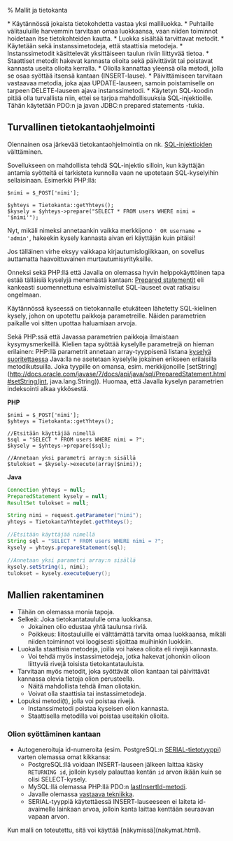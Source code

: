 % Mallit ja tietokanta
<!-- order: 3 -->
<!-- hidden! -->

<wip />

<summary>
* Käytännössä jokaista tietokohdetta vastaa yksi malliluokka.
    * Puhtaille välitauluille harvemmin tarvitaan omaa luokkaansa, vaan niiden toiminnot hoidetaan itse tietokohteiden kautta.
    * Luokka sisältää tarvittavat metodit.
    * Käytetään sekä instanssimetodeja, että staattisia metodeja.
        * Instanssimetodit käsittelevät yksittäiseen taulun riviin liittyvää tietoa.
        * Staattiset metodit hakevat kannasta olioita sekä päivittävät tai poistavat kannasta useita olioita kerralla.
        * Oliolla kannattaa yleensä olla metodi, jolla se osaa syöttää itsensä kantaan (INSERT-lause).
        * Päivittämiseen tarvitaan vastaavaa metodia, joka ajaa UPDATE-lauseen, samoin poistamiselle on tarpeen DELETE-lauseen ajava instanssimetodi.
* Käytetyn SQL-koodin pitää olla turvallista niin, ettei se tarjoa mahdollisuuksia SQL-injektioille. Tähän käytetään PDO:n ja javan JDBC:n prepared statements -tukia.

</summary>

## Turvallinen tietokantaohjelmointi

Olennainen osa järkevää tietokantaohjelmointia
on nk. [SQL-injektioiden](http://fi.wikipedia.org/wiki/SQL-injektio) välttäminen.

Sovellukseen on mahdollista tehdä SQL-injektio silloin, kun käyttäjän
antamia syötteitä ei tarkisteta kunnolla vaan ne upotetaan SQL-kyselyihin sellaisinaan.
Esimerkki PHP:llä:

~~~inlinephp
$nimi = $_POST['nimi'];

$yhteys = Tietokanta::getYhteys();
$kysely = $yhteys->prepare("SELECT * FROM users WHERE nimi = '$nimi'");
~~~

Nyt, mikäli nimeksi annetaankin vaikka merkkijono `' OR username = 'admin'`,
hakeekin kysely kannasta aivan eri käyttäjän kuin pitäisi!

Jos tälläinen virhe eksyy vaikkapa kirjautumislogiikkaan, on sovellus auttamatta haavoittuvainen murtautumisyrityksille.

Onneksi sekä PHP:llä että Javalla on olemassa hyvin helppokäyttöinen tapa
estää tälläisiä kyselyjä menemästä kantaan:
[Prepared statementit](http://en.wikipedia.org/wiki/Prepared_statement)
eli kankeasti suomennettuna esivalmistellut SQL-lauseet 
ovat ratkaisu ongelmaan.

Käytännössä kyseessä on tietokannalle etukäteen lähetetty 
SQL-kielinen kysely, johon on upotettu paikkoja parametreille.
Näiden parametrien paikalle voi sitten upottaa haluamiaan arvoja.

Sekä PHP:ssä että Javassa parametrien paikkoja ilmaistaan kysymysmerkeillä.
Kielien tapa syöttää kyselylle parametrejä on hieman erilainen:
PHP:llä parametrit annetaan array-tyyppisenä listana [kyselyä suoritettaessa](http://php.net/manual/en/pdostatement.execute.php)
Java:lla ne asetetaan kyselylle jokainen erikseen erilaisilla metodikutsuilla. Joka tyypille on omansa, esim. merkkijonoille
[setString](http://docs.oracle.com/javase/7/docs/api/java/sql/PreparedStatement.html#setString(int, java.lang.String)).
Huomaa, että Javalla kyselyn parametrien indeksointi alkaa ykkösestä.

<sidebyside>
<column>

**PHP** 

~~~inlinephp
$nimi = $_POST['nimi'];
$yhteys = Tietokanta::getYhteys();

//Etsitään käyttäjää nimellä
$sql = "SELECT * FROM users WHERE nimi = ?";
$kysely = $yhteys->prepare($sql);

//Annetaan yksi parametri array:n sisällä
$tulokset = $kysely->execute(array($nimi));
~~~

</column>
<column>

**Java** 

~~~java
Connection yhteys = null;
PreparedStatement kysely = null;
ResultSet tulokset = null;

String nimi = request.getParameter("nimi");
yhteys = TietokantaYhteydet.getYhteys();

//Etsitään käyttäjää nimellä
String sql = "SELECT * FROM users WHERE nimi = ?";
kysely = yhteys.prepareStatement(sql);

//Annetaan yksi parametri array:n sisällä
kysely.setString(1, nimi);
tulokset = kysely.executeQuery();
~~~

</column>
</sidebyside>

## Mallien rakentaminen

* Tähän on olemassa monia tapoja.
* Selkeä: Joka tietokantataululle oma luokkansa.
    * Jokainen olio edustaa yhtä taulunsa riviä.
    * Poikkeus: liitostauluille ei välttämättä tarvita omaa luokkaansa, mikäli niiden toiminnot voi loogisesti sijoittaa muihinkin luokkiin.
* Luokalla staattisia metodeja, joilla voi hakea olioita eli rivejä kannasta.
    * Voi tehdä myös instassimetodeja, jotka hakevat johonkin olioon liittyviä rivejä toisista tietokantatauluista.
* Tarvitaan myös metodit, joka syöttävät olion kantaan tai päivittävät kannassa olevia tietoja olion perusteella.
    * Näitä mahdollista tehdä ilman oliotakin.
    * Voivat olla staattisia tai instassimetodeja.
* Lopuksi metodi(t), jolla voi poistaa rivejä.
    * Instanssimetodi poistaa kyseisen olion kannasta.
    * Staattisella metodilla voi poistaa useitakin olioita.

### Olion syöttäminen kantaan

* Autogeneroituja id-numeroita (esim. PostgreSQL:n [SERIAL-tietotyyppi](http://www.postgresql.org/docs/9.2/static/datatype-numeric.html#DATATYPE-SERIAL)) varten
olemassa omat kikkansa:
    * PostgreSQL:llä voidaan INSERT-lauseen jälkeen laittaa käsky `RETURNING id`, jolloin kysely palauttaa kentän `id` arvon ikään kuin se olisi SELECT-kysely.
    * MySQL:llä olemassa PHP:llä PDO:n [lastInsertId-metodi](http://php.net/manual/en/pdo.lastinsertid.php).
    * Javalle olemassa [vastaava tekniikka](http://www.technicalkeeda.com/details/how-to-get-mysql-auto-increment-key-value-using-java-jdbc).
    * SERIAL-tyyppiä käytettäessä INSERT-lauseeseen ei laiteta id-avaimelle lainkaan arvoa, jolloin kanta laittaa kenttään seuraavan vapaan arvon.


<next>
Kun malli on toteutettu, sitä voi käyttää [näkymissä](nakymat.html).
</next>
